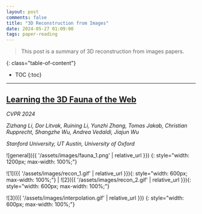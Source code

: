 ```yaml
---
layout: post
comments: false
title: "3D Reconstruction from Images"
date: 2024-05-27 01:09:00
tags: paper-reading
---
```


> This post is a summary of 3D reconstruction from images papers.


<!--more-->

{: class="table-of-content"}
* TOC
{:toc}

---

## [Learning the 3D Fauna of the Web](https://kyleleey.github.io/3DFauna/)

*CVPR 2024*

*Zizhang Li, Dor Litvak, Ruining Li, Yunzhi Zhang, Tomas Jakab, Christian Rupprecht, Shangzhe Wu, Andrea Vedaldi, Jiajun Wu*

*Stanford University, UT Austin, University of Oxford*

![general]({{ '/assets/images/fauna_1.png' | relative_url }})
{: style="width: 1200px; max-width: 100%;"}

![1]({{ '/assets/images/recon_1.gif' | relative_url }}){: style="width: 600px; max-width: 100%;"} | ![2]({{ '/assets/images/recon_2.gif' | relative_url }}){: style="width: 600px; max-width: 100%;"}

![3]({{ '/assets/images/interpolation.gif' | relative_url }})
{: style="width: 600px; max-width: 100%;"}










